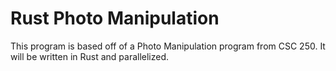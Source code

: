 # Rust Photo Manipulation
This program is based off of a Photo Manipulation program from CSC 250.
It will be written in Rust and parallelized.
